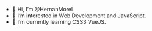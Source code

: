 - 👋 Hi, I’m @HernanMorel
- 👀 I’m interested in Web Development and JavaScript.
- 🌱 I’m currently learning CSS3 VueJS.

<!---
HernanMorel/HernanMorel is a ✨ special ✨ repository because its `README.md` (this file) appears on your GitHub profile.
You can click the Preview link to take a look at your changes.
--->

